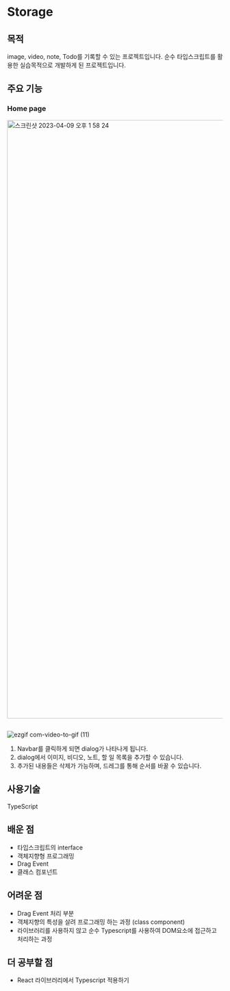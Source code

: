 # Storage

## 목적

image, video, note, Todo를 기록할 수 있는 프로젝트입니다. 순수 타입스크립트를 활용한 실습목적으로 개발하게 된 프로젝트입니다.

## 주요 기능

### Home page

<img width="1399" alt="스크린샷 2023-04-09 오후 1 58 24" src="https://user-images.githubusercontent.com/92011224/230755685-2b7c71d0-b075-484d-a737-e8cb31c70dd0.png">

##

![ezgif com-video-to-gif (11)](https://user-images.githubusercontent.com/92011224/230756233-5129cb36-09b7-4c71-b078-4cd1e80882d1.gif)

1. Navbar를 클릭하게 되면 dialog가 나타나게 됩니다.
2. dialog에서 이미지, 비디오, 노트, 할 일 목록을 추가할 수 있습니다.
3. 추가된 내용들은 삭제가 가능하며, 드레그를 통해 순서를 바꿀 수 있습니다.

## 사용기술

TypeScript

## 배운 점

- 타입스크립트의 interface
- 객체지향형 프로그래밍
- Drag Event
- 클래스 컴포넌트

## 어려운 점

- Drag Event 처리 부분
- 객체지향의 특성을 살려 프로그래밍 하는 과정 (class component)
- 라이브러리를 사용하지 않고 순수 Typescript를 사용하여 DOM요소에 접근하고 처리하는 과정

## 더 공부할 점

- React 라이브러리에서 Typescript 적용하기

